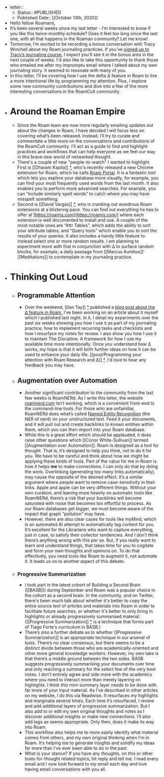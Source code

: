 - letter::
    - Status:: #PUBLISHED
    - Published Date:: [[October 13th, 2020]]
- Hello fellow Roamans,
- It’s been several weeks since my last letter - I’m interested to know if you like this twice-monthly schedule? Does it feel too long since the last one, with all that happens in the Roaman community? Let me know!
- Tomorrow, I’m excited to be recording a bonus conversation with Tracy Winchell about my Roam journaling practices. If you’ve [signed up to Tracy’s journaling course](https://rebootspodcast.podia.com/roaman-journaling-course/vrpq4), I expect you’ll see it in the bonus area in the next couple of weeks. I'd also like to take this opportunity to thank those who emailed me after my impromptu email where I talked about my own journaling story. It seemed to resonate with many of you.
- In this letter, I’ll be covering how I use the delta ∆ feature in Roam to live a more intentional life by programming my attention. Plus, I explore some new community contributions and dive into a few of the more interesting conversations in the RoamCult community.
- # Around the Roaman Empire
    - Since the Roam team are now more regularly emailing updates out about the changes in Roam, I have decided I will focus less on covering what’s been released. Instead, I’ll try to curate and commentate a little more on the conversations and contributions of the RoamCult community. I’ll act as a guide to find and highlight practices and workflows that can help everyone as we feel our way in this brave new world of networked thought.
    - There's a couple of new "people-to-watch" I wanted to highlight. First is [[Dharam Kapila]] [*](https://twitter.com/DharamKapila), who's recently released a new Chrome extension for Roam, which he calls [Roam Portal](https://chrome.google.com/webstore/detail/roam-portal/kgkmjbhbdakcdfkkgmmihcceekcdmefe). It is a fantastic tool which lets you explore your database more visually, for example, you can find your most frequently used words from the last month. It also enables you to perform more advanced searches. For example, you can “include similarly spelt words” to catch where you may have misspelt something.
    - Second is [[David Vargas]] [*](https://twitter.com/dvargas92495), who is cranking out wondrous Roam extensions at a blistering pace. You can find out everything he has to offer at [https://roamjs.com](https://roamjs.com/) where each extension is well documented to install and use. A couple of the most notable ones are “Attr Tables”, which adds the ability to sort your attribute tables; and “Query tools” which enable you to sort the results of your queries. It also includes a handy little feature to instead select one or more random results. I am planning to experiment more with that in conjunction with ∆ to surface random blocks, for example, a daily passage from [[Marcus Aurelius]]' [[Meditations]] to contemplate in my journaling practice.
- # Thinking Out Loud
    - ## Programmable Attention
        - Over the weekend, [[Ian Tay]] [*](https://twitter.com/iantay_) published a [blog post about the ∆ feature in Roam.](https://www.iantay.dev/post/beyond-spaced-repetition-%CE%B4-in-roam-research/) I’ve been working on an article about it myself which I published last night. In it, I detail my experiments over the past six weeks showing you how I use it as part of my journaling practice, how to implement recurring tasks and checklists and how I resurface my notes for review. I also show you how I use it to maintain The Discipline. A framework for how I use my available time more intentionally. Once you understand how ∆ works, my hope is that it will birth further ideas on how it can be used to enhance your daily life. [[post/Programming your attention with Roam Research and ∆]] [*](https://elaptics.co.uk/journal/roam-research-programmable-attention/). I'd love to hear any feedback you may have.
    - ## Augmentation over Automation
        - Another significant contribution to the community from the last few weeks is RoamNERd. As I write this letter, the website [roamnerd.com](https://roamnerd.com) isn’t working, which is a convenient front-end to the command-line tools. For those who are unfamiliar, RoamNERd does what’s called [Named Entity Recognition](https://en.wikipedia.org/wiki/Named-entity_recognition) (the NER of nerd) on your unstructured text. Feed it your documents, and it will pull out and create backlinks to known entities within them, which you can then import into your Roam database.
        - While this is a great effort which should be applauded, it does raise other questions which [[Conor White-Sullivan]] termed [[Augmentation over Automation]]. Roam is designed as a tool for thought. That is, it’s designed to help you think, not to do it for you. We have to be careful and think about how we might be applying these kinds of tools. Part of the value for me in Roam is how it helps __me__ to make connections. I can only do that by doing the work. Overlinking (generating too many links automatically), may cause the opposite of the desired effect. It’s a similar argument where people want to remove case-sensitivity in their links. Apple and apple can be very different things. Without your own curation, and leaning more heavily on automatic tools like RoamNERd, there’s a risk that your backlinks will become saturated with noise that becomes too effortful to process. As our Roam databases get bigger, we must become aware of the impact that graph “pollution” may have.
        - However, there are also clear cases for tools like myMind, which is an automated AI attempt to automatically tag content for you. It’s excellent for the Librarians who want to capture everything, just in case, to satisfy their collector tendencies. And I don’t think there’s anything wrong with this per se. But, if you really want to learn and understand things, that takes time for you to cogitate and form your own thoughts and opinions on. To do that effectively, you need tools like Roam to augment it, not automate it. It leads us on to another aspect of this debate.
    - ### Progressive Summarization
        - I took part in the latest cohort of Building a Second Brain ([[BASB]]) during September and Roam was a popular choice in the cohort as a second brain. In the community, and on Twitter, there's been much talk about whether it's better to copy the entire source text of articles and materials into Roam in order to facilitate future searches, or whether it's better to only bring in highlights or already progressively summarised material. ([[Progressive Summarization]] [*](https://fortelabs.co/blog/progressive-summarization-a-practical-technique-for-designing-discoverable-notes/) is a technique that forms part of Tiago Forte's curriculum in BASB.)
        - There’s also a further debate as to whether [[Progressive Summarization]] is an appropriate technique in our arsenal of tools. There’s no clear consensus, but there seems to be a distinct divide between those who are academically-oriented and other more general knowledge workers. However, my own take is that there’s a middle ground between the two sides. BASB suggests progressively summarising your documents over time and only reaching a summary for the select few of the very best notes. I don’t entirely agree and side more with the academics where you need to interact more than merely layering on highlights. I think this mini-summary layer needs to be done with far more of your input material. As I’ve described in other articles on my website, I do this via Readwise. It resurfaces my highlights and marginalia several times. Each time it’s resurfaced, I review and add additional layers of progressive summarization. But I also add to or edit my own original thoughts and notes as I discover additional insights or make new connections. I’ll also add tags as seems appropriate. Only then, does it make its way into Roam.
        - This workflow also helps me to more easily identify what material comes from others, and my own original thinking when I’m in Roam. It’s helping me to generate insights and solidify my ideas far more than I’ve ever been able to do in the past.
        - What is your stance? If you have any thoughts, on this or other tools-for-thought related topics, hit reply and tell me. I read every email and I now look forward to my email each day and love having email conversations with you all.
